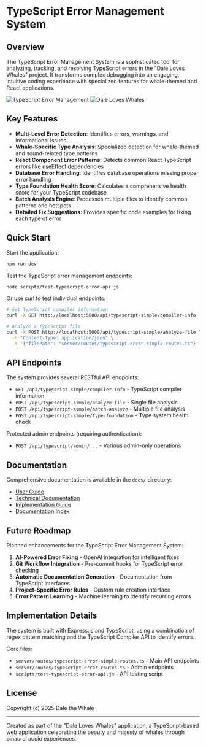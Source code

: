 # TypeScript Error Management System

## Overview

The TypeScript Error Management System is a sophisticated tool for analyzing, tracking, and resolving TypeScript errors in the "Dale Loves Whales" project. It transforms complex debugging into an engaging, intuitive coding experience with specialized features for whale-themed and React applications.

![TypeScript Error Management](https://img.shields.io/badge/TypeScript-Error%20Management-blue)
![Dale Loves Whales](https://img.shields.io/badge/Dale%20Loves%20Whales-TypeScript-blue)

## Key Features

- **Multi-Level Error Detection**: Identifies errors, warnings, and informational issues
- **Whale-Specific Type Analysis**: Specialized detection for whale-themed and sound-related type patterns
- **React Component Error Patterns**: Detects common React TypeScript errors like useEffect dependencies
- **Database Error Handling**: Identifies database operations missing proper error handling
- **Type Foundation Health Score**: Calculates a comprehensive health score for your TypeScript codebase
- **Batch Analysis Engine**: Processes multiple files to identify common patterns and hotspots
- **Detailed Fix Suggestions**: Provides specific code examples for fixing each type of error

## Quick Start

Start the application:

```bash
npm run dev
```

Test the TypeScript error management endpoints:

```bash
node scripts/test-typescript-error-api.js
```

Or use curl to test individual endpoints:

```bash
# Get TypeScript compiler information
curl -X GET http://localhost:5000/api/typescript-simple/compiler-info

# Analyze a TypeScript file
curl -X POST http://localhost:5000/api/typescript-simple/analyze-file \
  -H "Content-Type: application/json" \
  -d '{"filePath": "server/routes/typescript-error-simple-routes.ts"}'
```

## API Endpoints

The system provides several RESTful API endpoints:

- `GET /api/typescript-simple/compiler-info` - TypeScript compiler information
- `POST /api/typescript-simple/analyze-file` - Single file analysis
- `POST /api/typescript-simple/batch-analyze` - Multiple file analysis
- `POST /api/typescript-simple/type-foundation` - Type system health check

Protected admin endpoints (requiring authentication):

- `POST /api/typescript/admin/...` - Various admin-only operations

## Documentation

Comprehensive documentation is available in the `docs/` directory:

- [User Guide](docs/typescript-error-user-guide.md)
- [Technical Documentation](docs/typescript-error-technical.md)
- [Implementation Guide](docs/typescript-error-implementation-guide.md)
- [Documentation Index](docs/typescript-error-management-index.md)

## Future Roadmap

Planned enhancements for the TypeScript Error Management System:

1. **AI-Powered Error Fixing** - OpenAI integration for intelligent fixes
2. **Git Workflow Integration** - Pre-commit hooks for TypeScript error checking
3. **Automatic Documentation Generation** - Documentation from TypeScript interfaces
4. **Project-Specific Error Rules** - Custom rule creation interface
5. **Error Pattern Learning** - Machine learning to identify recurring errors

## Implementation Details

The system is built with Express.js and TypeScript, using a combination of regex pattern matching and the TypeScript Compiler API to identify errors. 

Core files:
- `server/routes/typescript-error-simple-routes.ts` - Main API endpoints
- `server/routes/typescript-error-routes.ts` - Admin endpoints
- `scripts/test-typescript-error-api.js` - API testing script

## License

Copyright (c) 2025 Dale the Whale

---

Created as part of the "Dale Loves Whales" application, a TypeScript-based web application celebrating the beauty and majesty of whales through binaural audio experiences.